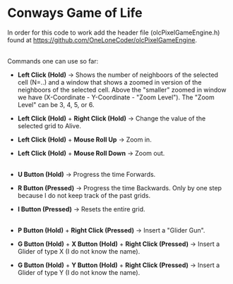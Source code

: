 # Conways Game of Life

In order for this code to work add the header file (olcPixelGameEngine.h) found at https://github.com/OneLoneCoder/olcPixelGameEngine.
<br /> <br />

Commands one can use so far:

* **Left Click (Hold)** &rarr; Shows the number of neighboors of the selected cell (N=..) and a window that shows a zoomed in version of the neighboors of the selected cell. Above the "smaller" zoomed in window we have (X-Coordinate - Y-Coordinate - "Zoom Level"). The "Zoom Level" can be 3, 4, 5, or 6. <br />


* **Left Click (Hold)** +  **Right Click (Hold)** &rarr; Change the value of the selected grid to Alive. <br />
* **Left Click (Hold)** +  **Mouse Roll Up** &rarr; Zoom in. <br />
* **Left Click (Hold)** +  **Mouse Roll Down** &rarr; Zoom out. <br /> <br />

* **U Button (Hold)** &rarr; Progress the time Forwards. <br />
* **R Button (Pressed)** &rarr; Progress the time Backwards. Only by one step because I do not keep track of the past grids. <br />
* **I Button (Pressed)** &rarr; Resets the entire grid. <br /> <br />

* **P Button (Hold)** +  **Right Click (Pressed)** &rarr; Insert a "Glider Gun". <br /> 
* **G Button (Hold)** + **X Button (Hold)** +  **Right Click (Pressed)** &rarr; Insert a Glider of type X (I do not know the name). <br /> 
* **G Button (Hold)** + **Y Button (Hold)** +  **Right Click (Pressed)** &rarr; Insert a Glider of type Y (I do not know the name). <br /> <br /> <br /> <br /> 

